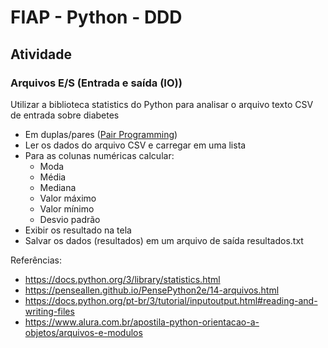 # FIAP - Python - DDD
## Atividade
### Arquivos E/S (Entrada e saída (IO))

Utilizar a biblioteca statistics do Python para analisar o arquivo texto CSV de entrada sobre diabetes 

- Em duplas/pares ([Pair Programming](https://en.wikipedia.org/wiki/Pair_programming))
- Ler os dados do arquivo CSV e carregar em uma lista
- Para as colunas numéricas calcular:
  - Moda
  - Média
  - Mediana
  - Valor máximo
  - Valor mínimo
  - Desvio padrão
- Exibir os resultado na tela
- Salvar os dados (resultados) em um arquivo de saída resultados.txt

Referências:
- https://docs.python.org/3/library/statistics.html
- https://penseallen.github.io/PensePython2e/14-arquivos.html
- https://docs.python.org/pt-br/3/tutorial/inputoutput.html#reading-and-writing-files
- https://www.alura.com.br/apostila-python-orientacao-a-objetos/arquivos-e-modulos
